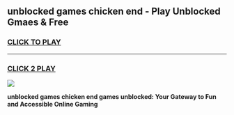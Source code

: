 
## unblocked games chicken end - Play Unblocked Gmaes & Free
<h3>
<a href="https://premium.freeplayer.one?title=unblocked_games_chicken_end&ref=20F">CLICK TO PLAY</a></h3>
<hr>

<h3>
<a href="https://premium.freeplayer.one?title=unblocked_games_chicken_end&ref=20F">CLICK 2 PLAY</a>
  
</h3>

<a href="https://premium.freeplayer.one?title=unblocked_games_chicken_end&ref=20F/"><img src="https://clearcache.store/games.png"></a>


**unblocked games chicken end games unblocked: Your Gateway to Fun and Accessible Online Gaming**
